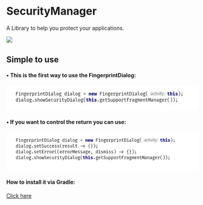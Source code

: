 # SecurityManager
A Library to help you protect your applications.

[![](https://jitpack.io/v/Wottrich/SecurityManager.svg)](https://jitpack.io/#Wottrich/SecurityManager)

## Simple to use
#### • This is the first way to use the FingerprintDialog:
![](screenshots/updating.jpg)

#### • If you want to control the return you can use: 
![](screenshots/updating2.png)



#### How to install it via Gradle:
[Click here](https://jitpack.io/#Wottrich/security-manager)
